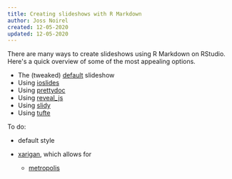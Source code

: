 ```yaml
---
title: Creating slideshows with R Markdown
author: Joss Noirel
created: 12-05-2020
updated: 12-05-2020
---
```


There are many ways to create slideshows using R Markdown on RStudio.
Here's a quick overview of some of the most appealing options.

* The (tweaked) [default](default_tweaked) slideshow
* Using [ioslides](ioslides)
* Using [prettydoc](prettydoc)
* Using [reveal_js](reveal_js)
* Using [slidy](slidy)
* Using [tufte](tufte)

To do:

* default style
* [xarigan](https://github.com/yihui/xaringan), which allows for

  * [metropolis](https://github.com/pat-s/xaringan-metropolis)

